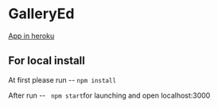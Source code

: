 # GalleryEd

[App in heroku ](http://galleryort.herokuapp.com)

## For local install

At first please run -- ```npm install```

After run -- ``` npm start```for launching and open localhost:3000
